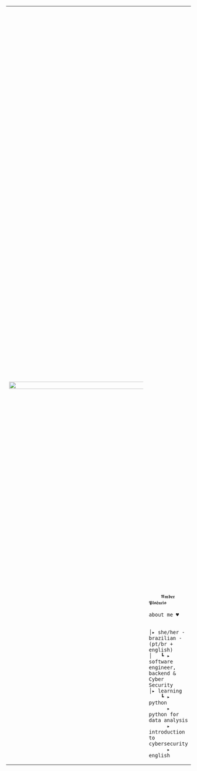 
<table>
    <tr>
        <td style="width: 100%;">
            <img src="" style="width: 200%; border: none;"/>
        </td>
        <td style="width: -100%; vertical-align: center;">
            <p style="font-family: monospace; font-size: 1600px;">
 
    
        𝕬𝖒𝖇𝖊𝖗 𝕻𝖑𝖔𝖊̂𝖓𝖈𝖎𝖔 
    
</p>                                                                                                                            
                                                                                                  

                                                                                                    
        
    about me ♥︎

    
    │▸ she/her - brazilian - (pt/br + english)
    │   ┗ ▸ software engineer, backend & Cyber Security                                                 
    │▸ learning
        ┗ ▸  python
          ▸  python for data analysis
          ▸  introduction to cybersecurity
          ▸  english



</tr>
 </table>



